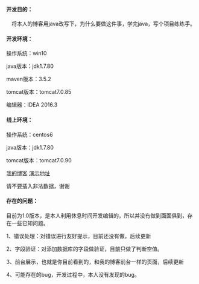 
#### 开发目的：

&ensp;&ensp;将本人的博客用java改写下，为什么要做这件事，学完java，写个项目练练手。

#### 开发环境：

操作系统：win10

java版本：jdk1.7.80

maven版本：3.5.2

tomcat版本：tomcat7.0.85

编辑器：IDEA 2016.3

#### 线上环境：
操作系统：centos6

java版本：jdk1.7.80

tomcat版本：tomcat7.0.90
  
[我的博客](http://www.yang-pig.com/article/54.html) [演示地址](http://tm.yang-pig.com:8080/ssm_test/)

 请不要插入非法数据，谢谢
  



#### 存在的问题：

  目前为1.0版本，是本人利用休息时间开发编辑的，所以并没有做到面面俱到，存在一些已知问题。

  1、错误处理：对错误进行友好提示，目前还没有做，后续更新

  2、字段验证：对添加数据库的字段做验证，目前只做了判断空值。
   
  3、前台展示，也就是你目前看到的，和我的博客前台一样的页面，后续更新

  4、可能存在的bug，开发过程中，本人没有发现的bug。
